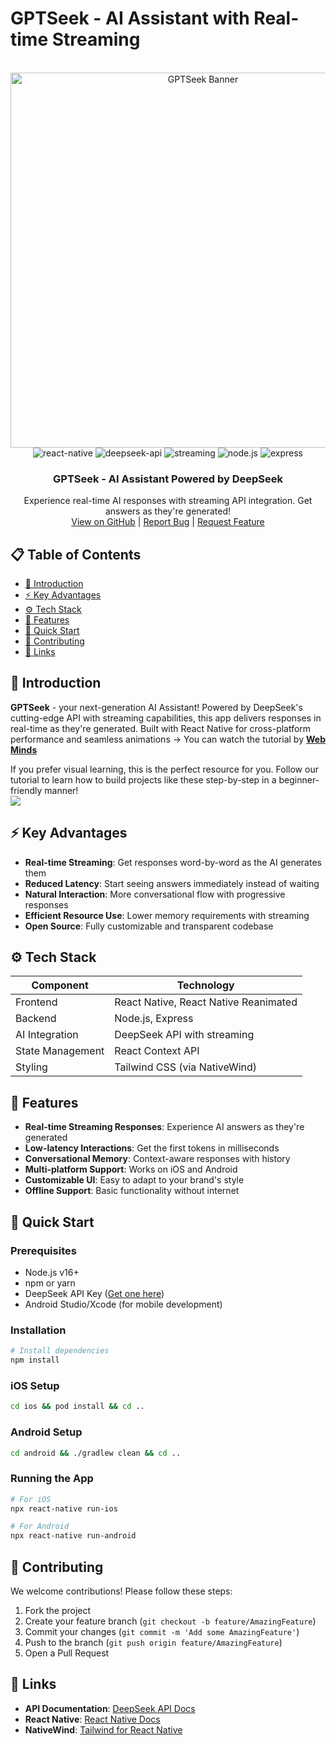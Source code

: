 # GPTSeek - AI Assistant with Real-time Streaming

<div align="center">
  <br />
    <a href="https://github.com/Abdullah0Dev/gptseek" target="_blank">
      <img src="[https://i.ibb.co/pjNgwJsh/ai-assistant-img.png](https://i.ibb.co/pjNgwJsh/ai-assistant-img.png" alt="GPTSeek Banner" width="600">
    </a>
  <br />
  <div>
    <img src="https://img.shields.io/badge/-React_Native-black?style=for-the-badge&logoColor=white&logo=react&color=61DAFB" alt="react-native" />
    <img src="https://img.shields.io/badge/-DeepSeek_API-black?style=for-the-badge&logoColor=white&logo=openai&color=412991" alt="deepseek-api" />
    <img src="https://img.shields.io/badge/-Streaming-black?style=for-the-badge&logoColor=white&logo=fastapi&color=009688" alt="streaming" />
    <img src="https://img.shields.io/badge/-Node.js-black?style=for-the-badge&logoColor=white&logo=node.js&color=339933" alt="node.js" />
    <img src="https://img.shields.io/badge/-Express-black?style=for-the-badge&logoColor=white&logo=express&color=000000" alt="express" />
  </div>

  <h3 align="center">GPTSeek - AI Assistant Powered by DeepSeek</h3>
  <div align="center">
    Experience real-time AI responses with streaming API integration. Get answers as they're generated!
    <br />
    <a href="https://github.com/Abdullah0Dev/gptseek">View on GitHub</a> | 
    <a href="https://github.com/Abdullah0Dev/gptseek/issues">Report Bug</a> | 
    <a href="https://github.com/Abdullah0Dev/gptseek/issues">Request Feature</a>
  </div>
</div>

## 📋 Table of Contents
- [🤖 Introduction](#-introduction)
- [⚡ Key Advantages](#-key-advantages)
- [⚙️ Tech Stack](#️-tech-stack)
- [🔋 Features](#-features)
- [🚀 Quick Start](#-quick-start)
- [🤝 Contributing](#-contributing)
- [🔗 Links](#-links)

## 🤖 Introduction
 **GPTSeek** - your next-generation AI Assistant! Powered by DeepSeek's cutting-edge API with streaming capabilities, this app delivers responses in real-time as they're generated. Built with React Native for cross-platform performance and seamless animations -> You can watch the tutorial by  <a href="https://www.youtube.com/channel/UC8TqNetLwAq57qcxFs2flVw" target="_blank"><b>Web Minds</b></a> 
 
 If you prefer visual learning, this is the perfect resource for you. Follow our tutorial to learn how to build projects like these step-by-step in a beginner-friendly manner! <br />
 <a href="https://youtu.be/LlfmFYDSn5I" target="_blank"><img src="https://github.com/sujatagunale/EasyRead/assets/151519281/1736fca5-a031-4854-8c09-bc110e3bc16d" /></a>

## ⚡ Key Advantages
- **Real-time Streaming**: Get responses word-by-word as the AI generates them
- **Reduced Latency**: Start seeing answers immediately instead of waiting
- **Natural Interaction**: More conversational flow with progressive responses
- **Efficient Resource Use**: Lower memory requirements with streaming
- **Open Source**: Fully customizable and transparent codebase

## ⚙️ Tech Stack
| Component       | Technology |
|-----------------|------------|
| Frontend        | React Native, React Native Reanimated |
| Backend         | Node.js, Express |
| AI Integration  | DeepSeek API with streaming |
| State Management| React Context API |
| Styling         | Tailwind CSS (via NativeWind) |

## 🔋 Features
- **Real-time Streaming Responses**: Experience AI answers as they're generated
- **Low-latency Interactions**: Get the first tokens in milliseconds
- **Conversational Memory**: Context-aware responses with history
- **Multi-platform Support**: Works on iOS and Android
- **Customizable UI**: Easy to adapt to your brand's style
- **Offline Support**: Basic functionality without internet

## 🚀 Quick Start
### Prerequisites
- Node.js v16+
- npm or yarn
- DeepSeek API Key ([Get one here](https://openrouter.ai/settings/keys))
- Android Studio/Xcode (for mobile development)

### Installation
```bash
# Install dependencies
npm install
```

### iOS Setup
```bash
cd ios && pod install && cd ..
```

### Android Setup
```bash
cd android && ./gradlew clean && cd ..
```

### Running the App
```bash
# For iOS
npx react-native run-ios

# For Android
npx react-native run-android
```

## <a name="contributing">🤝 Contributing</a>
We welcome contributions! Please follow these steps:
1. Fork the project
2. Create your feature branch (`git checkout -b feature/AmazingFeature`)
3. Commit your changes (`git commit -m 'Add some AmazingFeature'`)
4. Push to the branch (`git push origin feature/AmazingFeature`)
5. Open a Pull Request

## <a name="links">🔗 Links</a>
- **API Documentation**: [DeepSeek API Docs](https://openrouter.ai/deepseek/deepseek-chat-v3-0324:free/api)
- **React Native**: [React Native Docs](https://reactnative.dev/)
- **NativeWind**: [Tailwind for React Native](https://www.nativewind.dev/)
```
